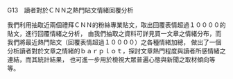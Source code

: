 G13　讀者對於ＣＮＮ之熱門貼文情緒回覆分析

我們利用抽取近兩個禮拜ＣＮＮ的粉絲專業貼文，取出回覆表情超過１００００的貼文，進行回覆情緒之分析，
由我們抽取之資料可詳見買一文章之情緒分布，而我們將最近熱門貼文（回覆表情超過１００００）之各種情緒加總，
做出了一個分析讀者對於文章之情緒的ｂａｒｐｌｏｔ，探討文章熱門程度與讀者所感情緒之連結，而其統計結果，
也可進一步用於檢視大眾普遍心態與新聞之取材傾向等等。
